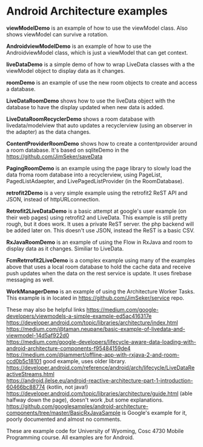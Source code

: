 Android Architecture examples
===========

<b>viewModelDemo</b> is an example of how to use the viewModel class.  Also shows viewModel can survive a rotation.

<b>AndroidviewModelDemo</b> is an example of how to use the AndroidviewModel class, which is just a viewModel that can get context.

<b>liveDataDemo</b>  is a simple demo of how to wrap LiveData classes with a the viewModel object to display data as it changes.

<b>roomDemo</b> is an example of use the new room objects to create and access a database.

<b>LiveDataRoomDemo</b> shows how to use the liveData object with the database to have the display updated when new data is added.

<b>LiveDataRoomRecyclerDemo</b> shows a room database with livedata/modelview that auto updates a recyclerview (using an observer in the adapter) as the data changes.

<b>ContentProviderRoomDemo</b> shows how to create a contentprovider around a room database.  It's based on sqliteDemo in the https://github.com/JimSeker/saveData 

<b>PagingRoomDemo</b> is an example using the page library to slowly load the data froma room database into a recyclerview, using PageList, PagedListAdaepter, and LivePagedListProvider (in the RoomDatabase).

<b>retrofit2Demo</b> is a very simple example using the retrofit2 ReST API and JSON, instead of httpURLconnection.  

<b>Retrofit2LiveDataDemo</b> is a basic attempt at google's user example (on their web pages) using retrofit2 and LiveData.   This example is still pretty rough, but it does work.
It uses a private ReST server.  the php backend will be added later on.  This doesn't use JSON, instead the ReST is a basic CSV.

<b>RxJavaRoomDemo</b> is an example of using the Flow in RxJava and room to display data as it changes.  Similiar to LiveData.

<b>FcmRetrrofit2LiveDemo</b> is a complex example using many of the examples above that uses a local room database to hold the cache data and receive push 
updates when the data on the rest service is update.  It uses firebase messaging as well.

<b>WorkManagerDemo</b> is an example of using the Architecture Worker Tasks.  This example is in located in https://github.com/JimSeker/service repo.

These may also be helpful links 
https://medium.com/google-developers/viewmodels-a-simple-example-ed5ac416317e<BR>
https://developer.android.com/topic/libraries/architecture/index.html <BR>
https://medium.com/@taman.neupane/basic-example-of-livedata-and-viewmodel-14d5af922d0 <BR>
https://medium.com/google-developers/lifecycle-aware-data-loading-with-android-architecture-components-f95484159de4<BR>
https://medium.com/@iammert/offline-app-with-rxjava-2-and-room-ccd0b5c18101  good example, uses older library.<BR>
https://developer.android.com/reference/android/arch/lifecycle/LiveDataReactiveStreams.html<BR>
https://android.jlelse.eu/android-reactive-architecture-part-1-introduction-60466bc88774  (kotlin, not java!)<BR>
https://developer.android.com/topic/libraries/architecture/guide.html  (able halfway down the page), doesn't work ,but some explanations. <BR>
https://github.com/googlesamples/android-architecture-components/tree/master/BasicRxJavaSample  is Google's example for it, poorly documented and almost no comments.<BR>

These are example code for University of Wyoming, Cosc 4730 Mobile Programming course.
All examples are for Android.
